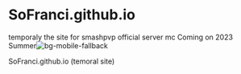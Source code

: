 # SoFranci.github.io
temporaly the site for smashpvp official server mc 
Coming on 2023 Summer![bg-mobile-fallback](https://user-images.githubusercontent.com/100066266/175538751-6db421fd-729a-48c3-ad1e-6c3de357e1ab.png)


SoFranci.github.io    (temoral site)

